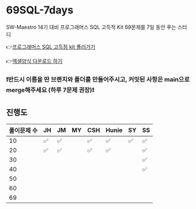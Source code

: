 # 69SQL-7days

SW-Maestro 14기 대비 프로그래머스 SQL 고득적 Kit 69문제를 7일 동안 푸는 스터디

👉[프로그래머스 SQL 고득점 kit 풀러가기](https://school.programmers.co.kr/learn/challenges?tab=sql_practice_kit)

👉[엑셀양식 다운로드 하기](https://docs.google.com/spreadsheets/d/1QXTwCkL-f9BbYO15qe2NCnqzQ03vuOh2ZA_nmWpZCCo/edit#gid=232438775)


### ❗️반드시 이름을 딴 브랜치와 폴더를 만들어주시고, 커밋된 사항은 main으로 merge해주세요 (하루 7문제 권장)❗️

## 진행도

| 풀이문제 수 | JH  | JM | MY | CSH | Hunie | SY  | SS  |
| ----------- | --- | --- | --- | --- | --- | --- | --- |
| 10          |  ✅ | ✅ |     | ✅ | ✅ | ✅ | ✅ |
| 20          |  ✅  | ✅  |     | ✅ | ✅ |     | ✅ |
| 30          |     |     |     |     |     |     | ✅ |
| 40          |     |     |     |     |     |     | ✅ |
| 50          |     |     |     |     |     |     |     |
| 60          |     |     |     |     |     |     |     |
| 69          |     |     |     |     |     |     |     |

